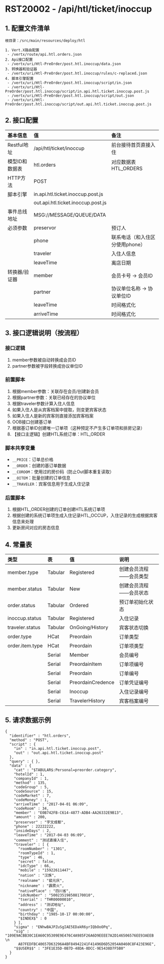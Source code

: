 # RST20002 - /api/htl/ticket/inoccup

## 1. 配置文件清单

```
根目录：/src/main/resources/deploy/htl

1. Vert.X路由配置
 - /vertx/route/api.htl.orders.json
2. Api接口配置
 - /vertx/uri/Htl-PreOrder/post.htl.inoccup/data.json
3. 转换器和验证器
 - /vertx/uri/Htl-PreOrder/post.htl.inoccup/rules/c-replaced.json
4. 脚本引擎配置
 - /vertx/uri/Htl-PreOrder/post.htl.inoccup/script/in.json
 - /vertx/uri/Htl-PreOrder/post.htl.inoccup/script/in.api.htl.ticket.inoccup.post.js
 - /vertx/uri/Htl-PreOrder/post.htl.inoccup/script/out.json
 - /vertx/uri/Htl-PreOrder/post.htl.inoccup/script/out.api.htl.ticket.inoccup.post.js
```

## 2. 接口配置

| 基本信息 | 值 | 备注 |
| :--- | :--- | :--- |
| Restful地址 | /api/htl/ticket/inoccup | 前台接待首页直接入住 |
| 模型ID和数据表 | htl.orders | 对应数据表HTL\_ORDERS |
| HTTP方法 | POST |  |
| 脚本引擎 | in.api.htl.ticket.inoccup.post.js |  |
|  | out.api.htl.ticket.inoccup.post.js |  |
| 事件总线地址 | MSG://MESSAGE/QUEUE/DATA |  |
| 必须参数 | preservor | 预订人 |
|  | phone | 联系电话（和入住区分使用phone） |
|  | traveler | 入住人信息 |
|  | leaveTime | 离店日期 |
| 转换器/验证器 | member | 会员卡号 -&gt; 会员ID |
|  | partner | 协议单位名称 -&gt; 协议单位ID |
|  | leaveTime | 时间格式化 |
|  | arriveTime | 时间格式化 |

## 3. 接口逻辑说明（按流程）

### 接口逻辑

1. member参数被自动转换成会员ID
2. partner参数被字段转换成协议单位ID

### 前置脚本

1. 根据member参数：关联存在会员/创建新会员
2. 根据partner参数：关联已经存在的协议单位
3. 根据traveler参数计算入住人信息
4. 如果入住人是从宾客档案中提取，则变更宾客状态
5. 如果入住人是新的宾客则直接添加宾客档案
6. OOB接口创建基订单
7. 根据基订单ID创建唯一订单项（这种预定不产生多订单项和排房记录）
8. 【接口主逻辑】创建HTL系统订单：HTL\_ORDER

### 脚本共享变量

* `__PRICE`：订单总价格
* `__ORDER`：创建的基订单数据
* `__COROOM`：使用过的房价码（防止Out脚本重复读取）
* `__OITEM`：批量创建的订单信息
* `__TRAVELER`：宾客信息用于生成入住记录

### 后置脚本

1. 根据HTL\_ORDER创建的订单创建HTL系统订单项
2. 根据创建的系统订单项生成入住记录HTL\_OCCUP，入住记录的生成根据宾客信息来处理
3. 更新房间对应的房态信息

## 4. 常量表

| 类型 | 表 | 值 | 说明 |
| :--- | :--- | :--- | :--- |
| member.type | Tabular | Registered | 创建会员流程——会员类型 |
| member.status | Tabular | New | 创建会员流程——会员状态 |
| order.status | Tabular | Ordered | 预订单初始化状态 |
| inoccup.status | Tabular | Registered | 入住记录 |
| traveler.status | Tabular | OnGoing/History | 宾客状态切换 |
| order.type | HCat | Preordain | 订单类型 |
| order.item.type | HCat | Preordain | 订单项类型 |
|  | Serial | Member | 会员编号 |
|  | Serial | PreordainItem | 订单项编号 |
|  | Serial | Preordain | 订单编号 |
|  | Serial | PreordainCredence | 订单凭证编号 |
|  | Serial | Inoccup | 入住记录编号 |
|  | Serial | TravelerHistory | 宾客档案编号 |

## 5. 请求数据示例

```
{
  "identifier" : "htl.orders",
  "method" : "POST",
  "script" : {
    "in" : "in.api.htl.ticket.inoccup.post",
    "out" : "out.api.htl.ticket.inoccup.post"
  },
  "query" : { },
  "data" : {
    "cat" : "$TABULAR$:Personal=preorder.category",
    "hotelId" : 1,
    "companyId" : 1,
    "method" : 135,
    "codeGroup" : 5,
    "codeSource" : 15,
    "codeMarket" : 7,
    "codeMoney" : 1,
    "arriveTime" : "2017-04-01 06:09",
    "codeRoom" : 34,
    "member" : "E0B742FB-C614-4877-ADB4-AA26332E9B13",
    "amount" : 200,
    "preservor" : "宇文成都",
    "phone" : 22222222,
    "insideDays" : 2,
    "leaveTime" : "2017-04-03 06:09",
    "comment" : "测试直接入住",
    "traveler" : [ {
      "roomNumber" : "1301",
      "roomTypeId" : 1,
      "type" : 46,
      "secret" : false,
      "idcType" : 66,
      "mobile" : "15922611447",
      "nation" : "汉族",
      "realname" : "裴元庆",
      "nickname" : "霹雳火",
      "nativePlace" : "四川省",
      "idcNumber" : "500235198508170010",
      "tserial" : "THR00000010",
      "address" : "测试地址",
      "country" : "中国",
      "birthday" : "1985-10-17 00:00:00",
      "$INDEX$" : 0
    } ],
    "sigma" : "ENhwBAJPZuSgIAE5EDakR6yrIQbOoOPq",
    "sig" : "109E9ACBB30C1EA60C95309E9E476C4A985F26A6D9EEEE7A2D146506576EE93AEEB \n 
      A87FEDFBC40657D63296A4BF84942241F41496D6D52054A0460C8F423E96E",
    "$$USER$$" : "3FE1E35D-0B7D-48DA-8DCC-9E5438D7F5B0"
  }
}
```



